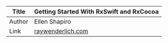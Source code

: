 Title  | Getting Started With RxSwift and RxCocoa
-------|-------------------
Author | Ellen Shapiro
Link   | [raywenderlich.com](https://www.raywenderlich.com/138547/getting-started-with-rxswift-and-rxcocoa)
